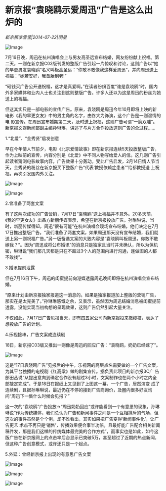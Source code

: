 # 新京报“袁晓鸥示爱周迅”广告是这么出炉的

*新京报李雪莹|2014-07-22|明星*

![Image](http://p2.pstatp.com/large/6c390001bc07f072ad3f)

7月16日晚，周迅在杭州演唱会上与男友高圣远宣布结婚，网友纷纷献上祝福。第二天，一则在新京报C03版刊发的整版广告引起一片惊叹和讨论，这则广告以“她的早更男友袁晓鸥”名义叫板高圣远：“你敢不敢像我这样爱周迅”，并向周迅送上祝福：“她若安好，我备胎到老!”

“砸钱买广告公开送祝福，这才是真爱啊。”在读者纷纷百度“谁是袁晓鸥”时，国内外多家媒体和业内人士也关注到这则整版广告。许多人还以为这是周迅的粉丝为她送上的祝福。

但这其实只是一部电影的宣传广告。原来，袁晓鸥是周迅今年10月即将上映的新电影《我的早更女友》中的男主角的名字，由佟大为饰演，这个广告是一则温情的电 影宣传。在周迅宣布婚期第二天，及时送上祝福，这则广告可谓“一箭双雕”。新京报文娱新闻部副主编孙琳琳，讲述了与片方合作投放这则广告的全过程……

1.“北爱”、“金秀贤”启发创意

早在今年情人节前夕，电影《北京爱情故事》即在新京报连续5天投放整版广告，作为上映前的宣传，内容分别是《北爱》中不同人物写给爱人的信。这几则广告引起读者猜测电影故事内容，广告效果十分轰动。受此广告启发，2月14日情人节当天，金秀贤的粉丝在新京报买下整版广告“代表‘教授依赖症患者’”给都教授送 上祝福，再次引发国内外关注。

![Image](https://p3.pstatp.com/large/6c32000437cb34f32d48)

![Image](http://p3.pstatp.com/large/6c380002ab2c98537f09)

2.曾准备了两套文案

有了这两次成功的广告营销，7月17日“袁晓鸥”送上祝福并不意外。20多天前，《我的早更女友》出品方新丽传媒表示，希望在新京报投放广告。孙琳琳说，当时，新丽传媒得知，周迅“很有可能”在杭州演唱会现场宣布结婚，他们决定在7月17日推出整版广告。“我们准备了两套文案，如果周迅那天没有宣布结婚，我们就送上另一则祝福广告。”另一版备选文案的大致内容是“袁晓鸥叫板周迅，你敢不敢嫁我？”。因为“周迅或将公布婚讯”的消息只是独家且当时并未确认，所以为保机密，琳琳说“我们那几天都是只在不超过3个人的范围内进行沟通，连做图的人都不敢找”。

3.婚讯提前泄露

但在7月16日下午，周迅的闺蜜提前向港媒透露周迅晚间即将在杭州演唱会宣布结婚。

“原来计划由新京报独家报道这一消息的。如果是独家报道加上整版的营销广告，那实在是太完美了。”孙琳琳感慨之余，又表示，虽然因为周迅结婚消息被闺蜜提前透露，没能实现当初构想的呈现效果，这则广告仍然引起大量关注。

不仅如此，7月17日广告见报当天，即有四五家公司向新京报投来橄榄枝，表达了想投放广告的计划。

4.乐视接棒，广告文案成连续剧

18日，新京报C03版又推出一则像是周迅的回应广告：“袁晓鸥，奶奶已经嫁了”。

![Image](http://p2.pstatp.com/large/6c37000398ac8dd21749)

这是“17日袁晓鸥广告”见报后的中午，乐视网的高层点名需要做的一个广告文案，为其平台独播的电视剧《红高粱》做的剧集宣传。据负责此项目的新京报3C广 告部田丛说“从提出意向到确定合作没有超过3小时，文案制作也在两个小时之内全部敲定完成”。于是18日在报纸上又见到了上图这一幕，一个广告，居然演变 成了连续剧，且据孙琳琳说，最近仍在不停的接到广告商询价，及圈内很多好友询问“周迅下一集什么时候会见报？”

这一次的“袁晓鸥”广告投放→“周迅奶奶回应”或许能看到一个有意思的现象，孙琳琳说“作为传统媒体，我们总认为广告和新闻事件之间是一个互相排斥的气场，但这次的事件虽然是个个例，却不难看出，其实如果把广告变得‘新闻事件化’，让广告更艺 术点不再只是‘销售’，传播效果便会事半功倍，且最好能广告配合相关新闻稿件发，那是我们这样的传统媒体最完美的合作方式”，而事实也是如此，如今这版广告在新京报网上的点击率后台显示已突破5万，甚至超过了近期的热点新闻，但这种广告创意模式，或许还只是一个起点。

5.外延：曾经新京报上出现的有意思广告文案

![Image](http://p3.pstatp.com/large/6c32000435f91fbc782a)

![Image](http://p1.pstatp.com/large/6c340004edc4695a2220)

![Image](http://p1.pstatp.com/large/6c32000435f8f361d39f)

